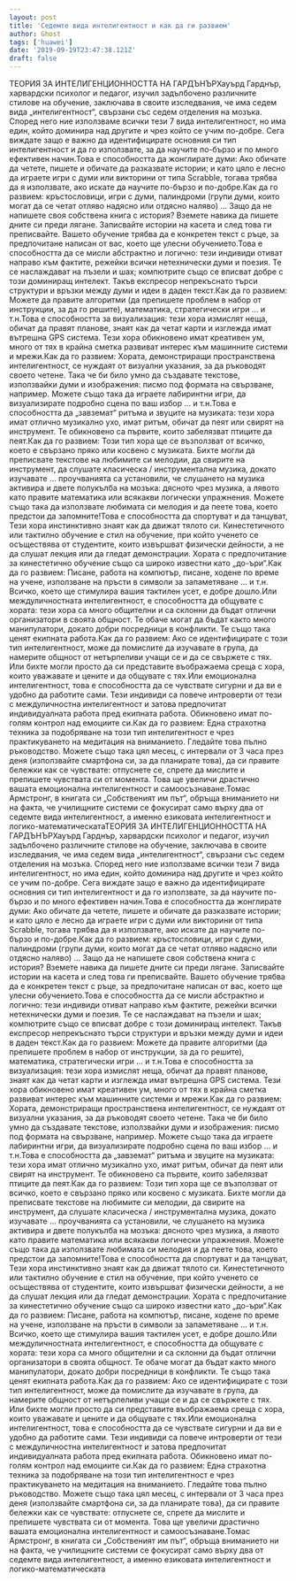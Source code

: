 ```yaml
---
layout: post
title: 'Седемте вида интелигентност и как да ги развием'
author: Ghost
tags: ['huawei']
date: '2019-09-19T23:47:38.121Z'
draft: false
---
```


ТЕОРИЯ ЗА ИНТЕЛИГЕНЦИОННОСТТА НА ГАРДЪНЪРХауърд Гарднър, харвардски психолог и педагог, изучил задълбочено различните стилове на обучение, заключава в своите изследвания, че има седем вида „интелигентност“, свързани със седем отделения на мозъка. Според него ние използваме всички тези 7 вида интелигентност, но има един, който доминира над другите и чрез който се учим по-добре. Сега виждате защо е важно да идентифицирате основния си тип интелигентност и да го използвате, за да научите по-бързо и по много ефективен начин.Това е способността да жонглирате думи: Ако обичате да четете, пишете и обичате да разказвате истории; и като цяло е лесно да играете игри с думи или викторини от типа Scrabble, тогава трябва да я използвате, ако искате да научите по-бързо и по-добре.Как да го развием: кръстословици, игри с думи, палиндроми (групи думи, които могат да се четат отляво надясно или отдясно наляво) ... Защо да не напишете своя собствена книга с история? Вземете навика да пишете дните си преди лягане. Записвайте истории на касета и след това ги преписвайте. Вашето обучение трябва да е конкретен текст с ръце, за предпочитане написан от вас, което ще улесни обучението.Това е способността да се мисли абстрактно и логично: тези индивиди отиват направо към фактите, режейки всички нетехнически думи и поезия. Те се наслаждават на пъзели и шах; компютрите също се вписват добре с този доминиращ интелект. Такъв експресор непрекъснато търси структури и връзки между думи и идеи в даден текст.Как да го развием: Можете да правите алгоритми (да препишете проблем в набор от инструкции, за да го решите), математика, стратегически игри ... и т.н.Това е способността за визуализация: тези хора измислят неща, обичат да правят планове, знаят как да четат карти и изглежда имат вътрешна GPS система. Тези хора обикновено имат креативен ум, много от тях в крайна сметка развиват интерес към машинните системи и мрежи.Как да го развием: Хората, демонстриращи пространствена интелигентност, се нуждаят от визуални указания, за да ръководят своето четене. Така че би било умно да създавате текстове, използвайки думи и изображения: писмо под формата на свързване, например. Можете също така да играете лабиринтни игри, да визуализирате подробно сцена по ваш избор ... и т.н.Това е способността да „завземат“ ритъма и звуците на музиката: тези хора имат отлично музикално ухо, имат ритъм, обичат да пеят или свирят на инструмент. Те обикновено са първите, които забелязват птиците да пеят.Как да го развием: Този тип хора ще се възползват от всичко, което е свързано пряко или косвено с музиката. Бихте могли да преписвате текстове на любимите си мелодии, да свирите на инструмент, да слушате класическа / инструментална музика, докато изучавате ... проучванията са установили, че слушането на музика активира и двете полукълба на мозъка: дясното чрез музика, а лявото като правите математика или всякакви логически упражнения. Можете също така да използвате любимата си мелодия и да пеете това, което предстои да запомните!Това е способността да спортуват и да танцуват, Тези хора инстинктивно знаят как да движат тялото си. Кинестетичното или тактилно обучение е стил на обучение, при който ученето се осъществява от студентите, които извършват физически дейности, а не да слушат лекция или да гледат демонстрации. Хората с предпочитание за кинестетично обучение също са широко известни като „до-ъри“.Как да го развием: Писане, работа на компютър, писане, ходене по време на учене, използване на пръсти в символи за запаметяване ... и т.н. Всичко, което ще стимулира вашия тактилен усет, е добре дошло.Или междуличностната интелигентност, е способността да общувате с хората: тези хора са много общителни и са склонни да бъдат отлични организатори в своята общност. Те обаче могат да бъдат както много манипулатори, докато добри посредници в конфликти. Те също така ценят екипната работа.Как да го развием: Ако се идентифицирате с този тип интелигентност, може да помислите да изучавате в група, да намерите общност от нетърпеливи учащи се и да се свържете с тях. Или бихте могли просто да си представите въображаема среща с хора, които уважавате и цените и да общувате с тях.Или емоционална интелигентност, това е способността да се чувствате сигурни и да ви е удобно да работите сами. Тези индивиди са повече интроверти от тези с междуличностна интелигентност и затова предпочитат индивидуалната работа пред екипната работа. Обикновено имат по-голям контрол над емоциите си.Как да го развием: Една страхотна техника за подобряване на този тип интелигентност е чрез практикуването на медитация на вниманието. Гледайте това пълно ръководство. Можете също така цял месец, с интервали от 3 часа през деня (използвайте смартфона си, за да планирате това), да си правите бележки как се чувствате: отпуснете се, спрете да мислите и препишете чувствата си от момента. Това ще увеличи драстично вашата емоционална интелигентност и самоосъзнаване.Томас Армстронг, в книгата си „Собственият им път“, обръща вниманието ни на факта, че училищните системи се фокусират само върху два от седемте вида интелигентност, а именно езиковата интелигентност и логико-математическатаТЕОРИЯ ЗА ИНТЕЛИГЕНЦИОННОСТТА НА ГАРДЪНЪРХауърд Гарднър, харвардски психолог и педагог, изучил задълбочено различните стилове на обучение, заключава в своите изследвания, че има седем вида „интелигентност“, свързани със седем отделения на мозъка. Според него ние използваме всички тези 7 вида интелигентност, но има един, който доминира над другите и чрез който се учим по-добре. Сега виждате защо е важно да идентифицирате основния си тип интелигентност и да го използвате, за да научите по-бързо и по много ефективен начин.Това е способността да жонглирате думи: Ако обичате да четете, пишете и обичате да разказвате истории; и като цяло е лесно да играете игри с думи или викторини от типа Scrabble, тогава трябва да я използвате, ако искате да научите по-бързо и по-добре.Как да го развием: кръстословици, игри с думи, палиндроми (групи думи, които могат да се четат отляво надясно или отдясно наляво) ... Защо да не напишете своя собствена книга с история? Вземете навика да пишете дните си преди лягане. Записвайте истории на касета и след това ги преписвайте. Вашето обучение трябва да е конкретен текст с ръце, за предпочитане написан от вас, което ще улесни обучението.Това е способността да се мисли абстрактно и логично: тези индивиди отиват направо към фактите, режейки всички нетехнически думи и поезия. Те се наслаждават на пъзели и шах; компютрите също се вписват добре с този доминиращ интелект. Такъв експресор непрекъснато търси структури и връзки между думи и идеи в даден текст.Как да го развием: Можете да правите алгоритми (да препишете проблем в набор от инструкции, за да го решите), математика, стратегически игри ... и т.н.Това е способността за визуализация: тези хора измислят неща, обичат да правят планове, знаят как да четат карти и изглежда имат вътрешна GPS система. Тези хора обикновено имат креативен ум, много от тях в крайна сметка развиват интерес към машинните системи и мрежи.Как да го развием: Хората, демонстриращи пространствена интелигентност, се нуждаят от визуални указания, за да ръководят своето четене. Така че би било умно да създавате текстове, използвайки думи и изображения: писмо под формата на свързване, например. Можете също така да играете лабиринтни игри, да визуализирате подробно сцена по ваш избор ... и т.н.Това е способността да „завземат“ ритъма и звуците на музиката: тези хора имат отлично музикално ухо, имат ритъм, обичат да пеят или свирят на инструмент. Те обикновено са първите, които забелязват птиците да пеят.Как да го развием: Този тип хора ще се възползват от всичко, което е свързано пряко или косвено с музиката. Бихте могли да преписвате текстове на любимите си мелодии, да свирите на инструмент, да слушате класическа / инструментална музика, докато изучавате ... проучванията са установили, че слушането на музика активира и двете полукълба на мозъка: дясното чрез музика, а лявото като правите математика или всякакви логически упражнения. Можете също така да използвате любимата си мелодия и да пеете това, което предстои да запомните!Това е способността да спортуват и да танцуват, Тези хора инстинктивно знаят как да движат тялото си. Кинестетичното или тактилно обучение е стил на обучение, при който ученето се осъществява от студентите, които извършват физически дейности, а не да слушат лекция или да гледат демонстрации. Хората с предпочитание за кинестетично обучение също са широко известни като „до-ъри“.Как да го развием: Писане, работа на компютър, писане, ходене по време на учене, използване на пръсти в символи за запаметяване ... и т.н. Всичко, което ще стимулира вашия тактилен усет, е добре дошло.Или междуличностната интелигентност, е способността да общувате с хората: тези хора са много общителни и са склонни да бъдат отлични организатори в своята общност. Те обаче могат да бъдат както много манипулатори, докато добри посредници в конфликти. Те също така ценят екипната работа.Как да го развием: Ако се идентифицирате с този тип интелигентност, може да помислите да изучавате в група, да намерите общност от нетърпеливи учащи се и да се свържете с тях. Или бихте могли просто да си представите въображаема среща с хора, които уважавате и цените и да общувате с тях.Или емоционална интелигентност, това е способността да се чувствате сигурни и да ви е удобно да работите сами. Тези индивиди са повече интроверти от тези с междуличностна интелигентност и затова предпочитат индивидуалната работа пред екипната работа. Обикновено имат по-голям контрол над емоциите си.Как да го развием: Една страхотна техника за подобряване на този тип интелигентност е чрез практикуването на медитация на вниманието. Гледайте това пълно ръководство. Можете също така цял месец, с интервали от 3 часа през деня (използвайте смартфона си, за да планирате това), да си правите бележки как се чувствате: отпуснете се, спрете да мислите и препишете чувствата си от момента. Това ще увеличи драстично вашата емоционална интелигентност и самоосъзнаване.Томас Армстронг, в книгата си „Собственият им път“, обръща вниманието ни на факта, че училищните системи се фокусират само върху два от седемте вида интелигентност, а именно езиковата интелигентност и логико-математическата
